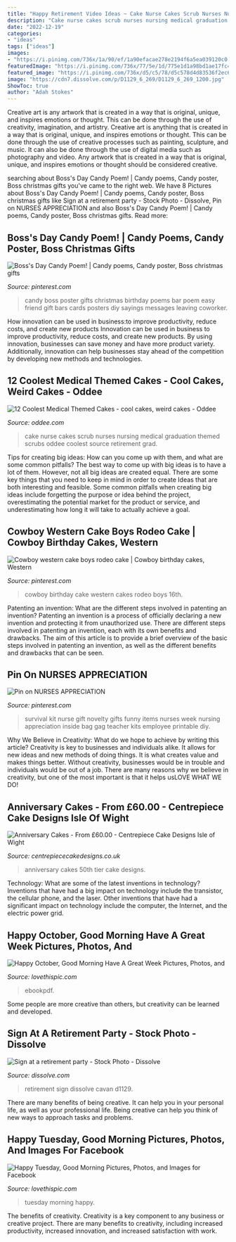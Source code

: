 ```yaml
---
title: "Happy Retirement Video Ideas ~ Cake Nurse Cakes Scrub Nurses Nursing Medical Graduation Themed Scrubs Oddee Coolest Source Retirement Grad"
description: "Cake nurse cakes scrub nurses nursing medical graduation themed scrubs oddee coolest source retirement grad"
date: "2022-12-19"
categories:
- "ideas"
tags: ["ideas"]
images:
- "https://i.pinimg.com/736x/1a/90/ef/1a90efacae278e2194f6a5ea039120c0.jpg"
featuredImage: "https://i.pinimg.com/736x/77/5e/1d/775e1d1a98bd1ae17fc42a06df971c0e--nurse-appreciation-gifts-employee-appreciation.jpg"
featured_image: "https://i.pinimg.com/736x/d5/c5/78/d5c578d4d83536f2ec6f519a2b4a08fa--candy-poems.jpg"
image: "https://cdn7.dissolve.com/p/D1129_6_269/D1129_6_269_1200.jpg"
ShowToc: true
author: "Adah Stokes"
---
```



Creative art is any artwork that is created in a way that is original, unique, and inspires emotions or thought. This can be done through the use of creativity, imagination, and artistry.
Creative art is anything that is created in a way that is original, unique, and inspires emotions or thought. This can be done through the use of creative processes such as painting, sculpture, and music. It can also be done through the use of digital media such as photography and video. Any artwork that is created in a way that is original, unique, and inspires emotions or thought should be considered creative.

	

		
searching about Boss&#039;s Day Candy Poem! | Candy poems, Candy poster, Boss christmas gifts you've came to the right web. We have 8 Pictures about Boss&#039;s Day Candy Poem! | Candy poems, Candy poster, Boss christmas gifts like Sign at a retirement party - Stock Photo - Dissolve, Pin on NURSES APPRECIATION and also Boss&#039;s Day Candy Poem! | Candy poems, Candy poster, Boss christmas gifts. Read more:
		
    
## Boss&#039;s Day Candy Poem! | Candy Poems, Candy Poster, Boss Christmas Gifts

<img loading=lazy src="https://i.pinimg.com/736x/d5/c5/78/d5c578d4d83536f2ec6f519a2b4a08fa--candy-poems.jpg" onerror="this.onerror=null;this.src='https://tse1.mm.bing.net/th?id=OIP.px55cMfmwepAjIFIUPiYewHaJ3&amp;pid=15.1';" alt="Boss&#039;s Day Candy Poem! | Candy poems, Candy poster, Boss christmas gifts">

_Source: pinterest.com_

>candy boss poster gifts christmas birthday poems bar poem easy friend gift bars cards posters diy sayings messages leaving coworker. 

	

How innovation can be used in business:to improve productivity, reduce costs, and create new products
Innovation can be used in business to improve productivity, reduce costs, and create new products. By using innovation, businesses can save money and have more product variety. Additionally, innovation can help businesses stay ahead of the competition by developing new methods and technologies.

    
## 12 Coolest Medical Themed Cakes - Cool Cakes, Weird Cakes - Oddee

<img loading=lazy src="https://www.oddee.com/wp-content/uploads/_media/imgs/articles2/a97107_g074_3-scrub.jpg" onerror="this.onerror=null;this.src='https://tse2.mm.bing.net/th?id=OIP.uxlVXVhZkdU_KoeNvmwmmgHaJ4&amp;pid=15.1';" alt="12 Coolest Medical Themed Cakes - cool cakes, weird cakes - Oddee">

_Source: oddee.com_

>cake nurse cakes scrub nurses nursing medical graduation themed scrubs oddee coolest source retirement grad. 

	

Tips for creating big ideas: How can you come up with them, and what are some common pitfalls?
The best way to come up with big ideas is to have a lot of them. However, not all big ideas are created equal. There are some key things that you need to keep in mind in order to create Ideas that are both interesting and feasible. Some common pitfalls when creating big ideas include forgetting the purpose or idea behind the project, overestimating the potential market for the product or service, and underestimating how long it will take to actually achieve a goal.

    
## Cowboy Western Cake Boys Rodeo Cake | Cowboy Birthday Cakes, Western

<img loading=lazy src="https://i.pinimg.com/736x/1a/90/ef/1a90efacae278e2194f6a5ea039120c0.jpg" onerror="this.onerror=null;this.src='https://tse1.mm.bing.net/th?id=OIP.NbmbT6A3uL7gsWKnV1KziwHaNL&amp;pid=15.1';" alt="Cowboy western cake boys rodeo cake | Cowboy birthday cakes, Western">

_Source: pinterest.com_

>cowboy birthday cake western cakes rodeo boys 16th. 

	

Patenting an invention: What are the different steps involved in patenting an invention?
Patenting an invention is a process of officially declaring a new invention and protecting it from unauthorized use. There are different steps involved in patenting an invention, each with its own benefits and drawbacks. The aim of this article is to provide a brief overview of the basic steps involved in patenting an invention, as well as the different benefits and drawbacks that can be seen.

    
## Pin On NURSES APPRECIATION

<img loading=lazy src="https://i.pinimg.com/736x/77/5e/1d/775e1d1a98bd1ae17fc42a06df971c0e--nurse-appreciation-gifts-employee-appreciation.jpg" onerror="this.onerror=null;this.src='https://tse2.mm.bing.net/th?id=OIP.kl0Z3_l3oawyGO5ke6V7wwHaJ4&amp;pid=15.1';" alt="Pin on NURSES APPRECIATION">

_Source: pinterest.com_

>survival kit nurse gift novelty gifts funny items nurses week nursing appreciation inside bag gag teacher kits employee printable diy. 

	

Why We Believe in Creativity: What do we hope to achieve by writing this article?
Creativity is key to businesses and individuals alike. It allows for new ideas and new methods of doing things. It is what creates value and makes things better. Without creativity, businesses would be in trouble and individuals would be out of a job. There are many reasons why we believe in creativity, but one of the most important is that it helps usLOVE WHAT WE DO!

    
## Anniversary Cakes - From £60.00 - Centrepiece Cake Designs Isle Of Wight

<img loading=lazy src="http://www.centrepiececakedesigns.co.uk/wp-content/gallery/anniversary/50th-2-tier.jpg" onerror="this.onerror=null;this.src='https://tse3.mm.bing.net/th?id=OIP.5tjOZe49cFrbtr5_TMuVLgHaJ-&amp;pid=15.1';" alt="Anniversary Cakes - From £60.00 - Centrepiece Cake Designs Isle of Wight">

_Source: centrepiececakedesigns.co.uk_

>anniversary cakes 50th tier cake designs. 

	

Technology: What are some of the latest inventions in technology?
Inventions that have had a big impact on technology include the transistor, the cellular phone, and the laser. Other inventions that have had a significant impact on technology include the computer, the Internet, and the electric power grid.

    
## Happy October, Good Morning Have A Great Week Pictures, Photos, And

<img loading=lazy src="http://www.lovethispic.com/uploaded_images/360946-Happy-October-Good-Morning-Have-A-Great-Week.jpg" onerror="this.onerror=null;this.src='https://tse3.mm.bing.net/th?id=OIP.799bGKKfFNbgk_MTsCUZSwHaJ4&amp;pid=15.1';" alt="Happy October, Good Morning Have A Great Week Pictures, Photos, and">

_Source: lovethispic.com_

>ebookpdf. 

	

Some people are more creative than others, but creativity can be learned and developed.

    
## Sign At A Retirement Party - Stock Photo - Dissolve

<img loading=lazy src="https://cdn7.dissolve.com/p/D1129_6_269/D1129_6_269_1200.jpg" onerror="this.onerror=null;this.src='https://tse2.mm.bing.net/th?id=OIP.ma3d5HNq6Ld1DgaIO4Xy9gHaKh&amp;pid=15.1';" alt="Sign at a retirement party - Stock Photo - Dissolve">

_Source: dissolve.com_

>retirement sign dissolve cavan d1129. 

	

There are many benefits of being creative. It can help you in your personal life, as well as your professional life. Being creative can help you think of new ways to approach tasks and problems.

    
## Happy Tuesday, Good Morning Pictures, Photos, And Images For Facebook

<img loading=lazy src="http://www.lovethispic.com/uploaded_images/252597-Happy-Tuesday-Good-Morning.jpg" onerror="this.onerror=null;this.src='https://tse2.mm.bing.net/th?id=OIP.fd12WdrmafRzvxfO3uoaQwHaL2&amp;pid=15.1';" alt="Happy Tuesday, Good Morning Pictures, Photos, and Images for Facebook">

_Source: lovethispic.com_

>tuesday morning happy. 

	

The benefits of creativity.
Creativity is a key component to any business or creative project. There are many benefits to creativity, including increased productivity, increased innovation, and increased satisfaction with work.

